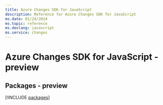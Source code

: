 ```yaml
---
title: Azure Changes SDK for JavaScript
description: Reference for Azure Changes SDK for JavaScript
ms.date: 01/24/2024
ms.topic: reference
ms.devlang: javascript
ms.service: changes
---
```

# Azure Changes SDK for JavaScript - preview
## Packages - preview
[!INCLUDE [packages](changes-index.md)]